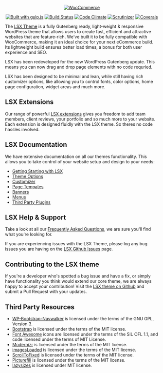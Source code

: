 <p align="center"><a target="_blank" href="https://lsx.lsdev.biz/"><img src="https://lsx.lsdev.biz/wp-content/uploads/2019/04/lsx-theme-logo.png" alt="WooCommerce"></a></p>

<p align="center">
  <a href="http://gulpjs.com/"><img src="https://img.shields.io/badge/built%20with-gulp.js-green.svg" alt="Built with gulp.js"></a> 
  <a href="https://travis-ci.org/lightspeeddevelopment/lsx"><img src="https://travis-ci.org/lightspeeddevelopment/lsx.svg?branch=master" alt="Build Status"></a>
 <a href="https://codeclimate.com/github/lightspeeddevelopment/lsx"><img src="https://codeclimate.com/github/lightspeeddevelopment/lsx/badges/gpa.svg" alt="Code Climate"></a>
 <a href="https://scrutinizer-ci.com/g/lightspeeddevelopment/lsx/?branch=master"><img src="https://scrutinizer-ci.com/g/lightspeeddevelopment/lsx/badges/quality-score.png?b=master" alt="Scrutinizer"></a>
<a href="https://coveralls.io/github/lightspeeddevelopment/lsx?branch=master"><img src="https://coveralls.io/repos/github/lightspeeddevelopment/lsx/badge.svg?branch=master" alt="Coverals"></a>
</p>

The [LSX Theme](https://lsx.lsdev.biz/) is a fully Gutenberg ready, light-weight & responsive WordPress theme that allows users to create fast, efficient and attractive websites that are feature-rich. We've built it to be fully compatible with WooCommerce, making it an ideal choice for your next eCommerce build. Its lightweight build ensures better load times, a bonus for both user experience and SEO.

LSX has been redeveloped for the new WordPress Gutenberg update. This means you can now drag and drop page elements with no code requried. 

LSX has been designed to be minimal and lean, while still having rich customizer options, like allowing you to control fonts, color options, home page configuration, widget areas and much more. 

## LSX Extensions

Our range of powerful [LSX extensions](https://lsx.lsdev.biz/extensions/) gives you freedom to add team members, client reviews, your portfolio and so much more to your website. Each extension is designed fluidly with the LSX theme. So theres no code hassles involved. 

## LSX Documentation

We have extensive documentation on all our themes functionality. This allows you to take control of your website setup and design to your needs: 

* [Getting Starting with LSX](https://lsx.lsdev.biz/documentation/getting-started/)
* [Theme Options](https://lsx.lsdev.biz/documentation/theme-options/)
* [Customizer](https://lsx.lsdev.biz/documentation/lsx-customizer/)
* [Page Tempates](https://lsx.lsdev.biz/documentation/page-templates/)
* [Banners](https://lsx.lsdev.biz/documentation/banners/)
* [Menus](https://lsx.lsdev.biz/documentation/menus/)
* [Third Party Plugins](https://lsx.lsdev.biz/documentation/third-party-plugins/)

## LSX Help & Support

Take a look at all our [Frequently Asked Questions](https://lsx.lsdev.biz/documentation/frequently-asked-questions/), we are sure you'll find what you're looking for. 

If you are experiencing issues with the LSX Theme, please log any bug issues you are having on the [LSX Github Issues](https://github.com/lightspeeddevelopment/lsx/issues) page.

## Contributing to the LSX theme

If you're a developer who's spotted a bug issue and have a fix, or simply have functionality you think would extend our core theme, we are always happy to accept your contribution! Visit the [LSX theme on Github](https://github.com/lightspeeddevelopment/lsx) and submit a Pull Request with your updates.

## Third Party Resources

* [WP-Bootstrap-Navwalker](https://github.com/twittem/wp-bootstrap-navwalker) is licensed under the terms of the GNU GPL, Version 3.
* [Bootstrap](http://getbootstrap.com/) is licensed under the terms of the MIT license.
* [Font Awesome](http://fontawesome.io/) icons are licensed under the terms of the SIL OFL 1.1, and code licensed under the terms of MIT License.
* [Modernizr](https://modernizr.com/) is licensed under the terms of the MIT license.
* [imagesLoaded](http://imagesloaded.desandro.com/) is licensed under the terms of the MIT license.
* [ScrollToFixed](https://github.com/bigspotteddog/ScrollToFixed) is licensed under the terms of the MIT license.
* [Picturefill](https://scottjehl.github.io/picturefill/) is licensed under the terms of the MIT license.
* [lazysizes](https://github.com/aFarkas/lazysizes) is licensed under MIT license.
